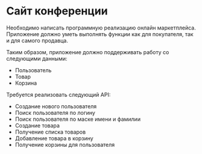 # Сайт конференции
Необходимо написать программную реализацию онлайн маркетплейса. Приложение должно уметь выполнять функции как для покупателя, так и для самого продавца.

Таким образом, приложение должно поддерживать работу со следующими данными:

* Пользователь
* Товар 
* Корзина

Требуется реализовать следующий API:

* Создание нового пользователя
* Поиск пользователя по логину
* Поиск пользователя по маске имени и фамилии
* Создание товара
* Получение списка товаров
* Добавление товара в корзину
* Получение корзины для пользователя